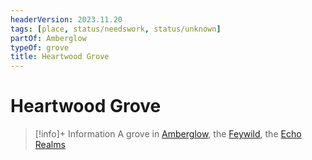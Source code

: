 ```yaml
---
headerVersion: 2023.11.20
tags: [place, status/needswork, status/unknown]
partOf: Amberglow
typeOf: grove
title: Heartwood Grove
---
```

# Heartwood Grove
>[!info]+ Information
> A grove in [Amberglow](<./amberglow.md>), the [Feywild](<./feywild.md>), the [Echo Realms](<../echo-realms.md>)


